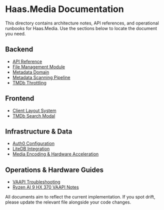 # Haas.Media Documentation

This directory contains architecture notes, API references, and operational runbooks for Haas.Media. Use the sections below to locate the document you need.

## Backend
- [API Reference](API.md)
- [File Management Module](backend/file-management.md)
- [Metadata Domain](backend/metadata.md)
- [Metadata Scanning Pipeline](backend/metadata-scanning.md)
- [TMDb Throttling](backend/tmdb-throttling.md)

## Frontend
- [Client Layout System](frontend/client-layout.md)
- [TMDb Search Modal](frontend/search-modal.md)

## Infrastructure & Data
- [Auth0 Configuration](infrastructure/auth0.md)
- [LiteDB Integration](infrastructure/litedb.md)
- [Media Encoding & Hardware Acceleration](infrastructure/hardware-encoding.md)

## Operations & Hardware Guides
- [VAAPI Troubleshooting](operations/vaapi-troubleshooting.md)
- [Ryzen AI 9 HX 370 VAAPI Notes](operations/ryzen-ai-9-hx-370-vaapi.md)

All documents aim to reflect the current implementation. If you spot drift, please update the relevant file alongside your code changes.
